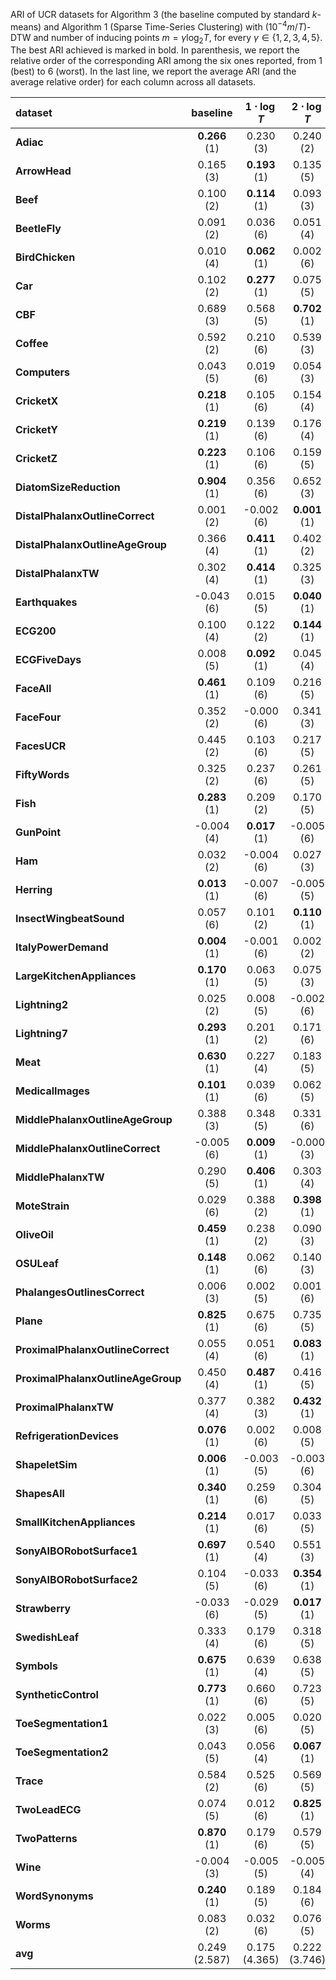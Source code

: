 ARI of UCR datasets for Algorithm 3 (the baseline computed by standard $k$-means) and Algorithm 1 (Sparse Time-Series Clustering)
with $(10^{-4} m / T)$-DTW and number of inducing points $m = \gamma \log_2 T$, for every $\gamma \in \{1, 2, 3, 4, 5\}$. The best ARI achieved is marked in bold. In parenthesis, we report the relative order of the corresponding ARI among the six ones reported, from $1$ (best) to $6$ (worst). In the last line, we report the average ARI (and the average relative order) for each column across all datasets.

| **dataset**                        | **baseline**               | **$1\cdot \log{T}$** | **$2\cdot \log{T}$** | **$3\cdot \log{T}$** | **$4\cdot \log{T}$** | **$5\cdot \log{T}$** |
|:-----------------------------------|:------------------:|:-----------------------------:|:-----------------------------:|:-----------------------------:|:-----------------------------:|:-----------------------------:|
| **Adiac**                          | **0.266** (1) | 0.230 (3)                     | 0.240 (2)                     | 0.201 (6)                     | 0.225 (4)                     | 0.215 (5)                     |
| **ArrowHead**                      | 0.165 (3)          | **0.193** (1)            | 0.135 (5)                     | 0.166 (2)                     | 0.113 (6)                     | 0.141 (4)                     |
| **Beef**                           | 0.100 (2)          | **0.114** (1)            | 0.093 (3)                     | 0.078 (6)                     | 0.090 (4)                     | 0.083 (5)                     |
| **BeetleFly**                      | 0.091 (2)          | 0.036 (6)                     | 0.051 (4)                     | 0.050 (5)                     | 0.070 (3)                     | **0.108** (1)            |
| **BirdChicken**                    | 0.010 (4)          | **0.062** (1)            | 0.002 (6)                     | 0.012 (3)                     | 0.010 (5)                     | 0.018 (2)                     |
| **Car**                            | 0.102 (2)          | **0.277** (1)            | 0.075 (5)                     | 0.081 (4)                     | 0.065 (6)                     | 0.083 (3)                     |
| **CBF**                            | 0.689 (3)          | 0.568 (5)                     | **0.702** (1)            | 0.689 (2)                     | 0.599 (4)                     | 0.441 (6)                     |
| **Coffee**                         | 0.592 (2)          | 0.210 (6)                     | 0.539 (3)                     | 0.503 (4)                     | 0.352 (5)                     | **0.763** (1)            |
| **Computers**                      | 0.043 (5)          | 0.019 (6)                     | 0.054 (3)                     | 0.048 (4)                     | **0.067** (1)            | 0.059 (2)                     |
| **CricketX**                       | **0.218** (1) | 0.105 (6)                     | 0.154 (4)                     | 0.152 (5)                     | 0.171 (3)                     | 0.185 (2)                     |
| **CricketY**                       | **0.219** (1) | 0.139 (6)                     | 0.176 (4)                     | 0.187 (2)                     | 0.174 (5)                     | 0.183 (3)                     |
| **CricketZ**                       | **0.223** (1) | 0.106 (6)                     | 0.159 (5)                     | 0.165 (3)                     | 0.162 (4)                     | 0.180 (2)                     |
| **DiatomSizeReduction**            | **0.904** (1) | 0.356 (6)                     | 0.652 (3)                     | 0.725 (2)                     | 0.610 (4)                     | 0.429 (5)                     |
| **DistalPhalanxOutlineCorrect**    | 0.001 (2)          | -0.002 (6)                    | **0.001** (1)            | -0.001 (5)                    | -0.001 (4)                    | -0.001 (3)                    |
| **DistalPhalanxOutlineAgeGroup**   | 0.366 (4)          | **0.411** (1)            | 0.402 (2)                     | 0.363 (5)                     | 0.360 (6)                     | 0.366 (3)                     |
| **DistalPhalanxTW**                | 0.302 (4)          | **0.414** (1)            | 0.325 (3)                     | 0.345 (2)                     | 0.301 (5)                     | 0.285 (6)                     |
| **Earthquakes**                    | -0.043 (6)         | 0.015 (5)                     | **0.040** (1)            | 0.035 (2)                     | 0.033 (3)                     | 0.033 (4)                     |
| **ECG200**                         | 0.100 (4)          | 0.122 (2)                     | **0.144** (1)            | 0.100 (5)                     | 0.083 (6)                     | 0.108 (3)                     |
| **ECGFiveDays**                    | 0.008 (5)          | **0.092** (1)            | 0.045 (4)                     | 0.090 (2)                     | 0.002 (6)                     | 0.051 (3)                     |
| **FaceAll**                        | **0.461** (1) | 0.109 (6)                     | 0.216 (5)                     | 0.370 (3)                     | 0.365 (4)                     | 0.457 (2)                     |
| **FaceFour**                       | 0.352 (2)          | -0.000 (6)                    | 0.341 (3)                     | 0.259 (5)                     | 0.316 (4)                     | **0.419** (1)            |
| **FacesUCR**                       | 0.445 (2)          | 0.103 (6)                     | 0.217 (5)                     | 0.357 (3)                     | 0.343 (4)                     | **0.459** (1)            |
| **FiftyWords**                     | 0.325 (2)          | 0.237 (6)                     | 0.261 (5)                     | 0.299 (4)                     | 0.320 (3)                     | **0.325** (1)            |
| **Fish**                           | **0.283** (1) | 0.209 (2)                     | 0.170 (5)                     | 0.179 (3)                     | 0.174 (4)                     | 0.143 (6)                     |
| **GunPoint**                       | -0.004 (4)         | **0.017** (1)            | -0.005 (6)                    | -0.003 (3)                    | -0.003 (2)                    | -0.005 (5)                    |
| **Ham**                            | 0.032 (2)          | -0.004 (6)                    | 0.027 (3)                     | **0.042** (1)            | 0.018 (5)                     | 0.024 (4)                     |
| **Herring**                        | **0.013** (1) | -0.007 (6)                    | -0.005 (5)                    | 0.004 (4)                     | 0.007 (3)                     | 0.008 (2)                     |
| **InsectWingbeatSound**            | 0.057 (6)          | 0.101 (2)                     | **0.110** (1)            | 0.086 (3)                     | 0.082 (4)                     | 0.070 (5)                     |
| **ItalyPowerDemand**               | **0.004** (1) | -0.001 (6)                    | 0.002 (2)                     | 0.001 (5)                     | 0.001 (4)                     | 0.002 (3)                     |
| **LargeKitchenAppliances**         | **0.170** (1) | 0.063 (5)                     | 0.075 (3)                     | 0.067 (4)                     | 0.049 (6)                     | 0.078 (2)                     |
| **Lightning2**                     | 0.025 (2)          | 0.008 (5)                     | -0.002 (6)                    | 0.008 (4)                     | 0.010 (3)                     | **0.039** (1)            |
| **Lightning7**                     | **0.293** (1) | 0.201 (2)                     | 0.171 (6)                     | 0.171 (5)                     | 0.190 (4)                     | 0.196 (3)                     |
| **Meat**                           | **0.630** (1) | 0.227 (4)                     | 0.183 (5)                     | 0.095 (6)                     | 0.418 (2)                     | 0.283 (3)                     |
| **MedicalImages**                  | **0.101** (1) | 0.039 (6)                     | 0.062 (5)                     | 0.067 (4)                     | 0.069 (3)                     | 0.075 (2)                     |
| **MiddlePhalanxOutlineAgeGroup**   | 0.388 (3)          | 0.348 (5)                     | 0.331 (6)                     | 0.379 (4)                     | 0.392 (2)                     | **0.408** (1)            |
| **MiddlePhalanxOutlineCorrect**    | -0.005 (6)         | **0.009** (1)            | -0.000 (3)                    | 0.000 (2)                     | -0.002 (4)                    | -0.003 (5)                    |
| **MiddlePhalanxTW**                | 0.290 (5)          | **0.406** (1)            | 0.303 (4)                     | 0.325 (3)                     | 0.328 (2)                     | 0.279 (6)                     |
| **MoteStrain**                     | 0.029 (6)          | 0.388 (2)                     | **0.398** (1)            | 0.369 (4)                     | 0.378 (3)                     | 0.352 (5)                     |
| **OliveOil**                       | **0.459** (1) | 0.238 (2)                     | 0.090 (3)                     | 0.017 (5)                     | -0.007 (6)                    | 0.081 (4)                     |
| **OSULeaf**                        | **0.148** (1) | 0.062 (6)                     | 0.140 (3)                     | 0.126 (5)                     | 0.136 (4)                     | 0.140 (2)                     |
| **PhalangesOutlinesCorrect**       | 0.006 (3)          | 0.002 (5)                     | 0.001 (6)                     | 0.006 (4)                     | 0.010 (2)                     | **0.010** (1)            |
| **Plane**                          | **0.825** (1) | 0.675 (6)                     | 0.735 (5)                     | 0.765 (4)                     | 0.815 (3)                     | 0.820 (2)                     |
| **ProximalPhalanxOutlineCorrect**  | 0.055 (4)          | 0.051 (6)                     | **0.083** (1)            | 0.062 (3)                     | 0.052 (5)                     | 0.064 (2)                     |
| **ProximalPhalanxOutlineAgeGroup** | 0.450 (4)          | **0.487** (1)            | 0.416 (5)                     | 0.386 (6)                     | 0.466 (2)                     | 0.461 (3)                     |
| **ProximalPhalanxTW**              | 0.377 (4)          | 0.382 (3)                     | **0.432** (1)            | 0.384 (2)                     | 0.357 (5)                     | 0.347 (6)                     |
| **RefrigerationDevices**           | **0.076** (1) | 0.002 (6)                     | 0.008 (5)                     | 0.025 (4)                     | 0.037 (3)                     | 0.037 (2)                     |
| **ShapeletSim**                    | **0.006** (1) | -0.003 (5)                    | -0.003 (6)                    | -0.002 (4)                    | 0.000 (3)                     | 0.003 (2)                     |
| **ShapesAll**                      | **0.340** (1) | 0.259 (6)                     | 0.304 (5)                     | 0.318 (4)                     | 0.320 (3)                     | 0.326 (2)                     |
| **SmallKitchenAppliances**         | **0.214** (1) | 0.017 (6)                     | 0.033 (5)                     | 0.045 (4)                     | 0.049 (3)                     | 0.052 (2)                     |
| **SonyAIBORobotSurface1**          | **0.697** (1) | 0.540 (4)                     | 0.551 (3)                     | 0.604 (2)                     | 0.490 (5)                     | 0.465 (6)                     |
| **SonyAIBORobotSurface2**          | 0.104 (5)          | -0.033 (6)                    | **0.354** (1)            | 0.298 (2)                     | 0.287 (3)                     | 0.226 (4)                     |
| **Strawberry**                     | -0.033 (6)         | -0.029 (5)                    | **0.017** (1)            | -0.011 (3)                    | -0.009 (2)                    | -0.027 (4)                    |
| **SwedishLeaf**                    | 0.333 (4)          | 0.179 (6)                     | 0.318 (5)                     | 0.368 (2)                     | 0.353 (3)                     | **0.376** (1)            |
| **Symbols**                        | **0.675** (1) | 0.639 (4)                     | 0.638 (5)                     | 0.649 (3)                     | 0.632 (6)                     | 0.655 (2)                     |
| **SyntheticControl**               | **0.773** (1) | 0.660 (6)                     | 0.723 (5)                     | 0.761 (2)                     | 0.727 (4)                     | 0.741 (3)                     |
| **ToeSegmentation1**               | 0.022 (3)          | 0.005 (6)                     | 0.020 (5)                     | 0.021 (4)                     | **0.024** (1)            | 0.023 (2)                     |
| **ToeSegmentation2**               | 0.043 (5)          | 0.056 (4)                     | **0.067** (1)            | 0.042 (6)                     | 0.063 (2)                     | 0.060 (3)                     |
| **Trace**                          | 0.584 (2)          | 0.525 (6)                     | 0.569 (5)                     | 0.576 (4)                     | **0.585** (1)            | 0.577 (3)                     |
| **TwoLeadECG**                     | 0.074 (5)          | 0.012 (6)                     | **0.825** (1)            | 0.126 (4)                     | 0.476 (2)                     | 0.359 (3)                     |
| **TwoPatterns**                    | **0.870** (1) | 0.179 (6)                     | 0.579 (5)                     | 0.768 (4)                     | 0.770 (3)                     | 0.776 (2)                     |
| **Wine**                           | -0.004 (3)         | -0.005 (5)                    | -0.005 (4)                    | -0.002 (2)                    | **-0.002** (1)           | -0.007 (6)                    |
| **WordSynonyms**                   | **0.240** (1) | 0.189 (5)                     | 0.184 (6)                     | 0.214 (4)                     | 0.224 (3)                     | 0.235 (2)                     |
| **Worms**                          | 0.083 (2)          | 0.032 (6)                     | 0.076 (5)                     | 0.078 (3)                     | 0.077 (4)                     | **0.085** (1)            |
| **avg**                           | 0.249 (2.587)      | 0.175 (4.365)                 | 0.222 (3.746)                 | 0.217 (3.635)                 | 0.220 (3.635)                 | 0.226 (3.032)                 |
